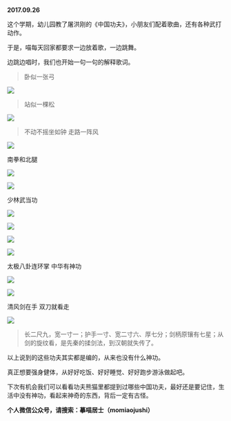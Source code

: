 
          
            
**2017.09.26**

这个学期，幼儿园教了屠洪刚的《中国功夫》，小朋友们配着歌曲，还有各种武打动作。

于是，喵每天回家都要求一边放着歌，一边跳舞。

边跳边唱时，我们也开始一句一句的解释歌词。
>卧似一张弓





![](img/51001-4e914fbf6b9126d9.jpeg)



>站似一棵松





![](img/51001-0f51b0c76c2d9168.jpeg)



>不动不摇坐如钟 走路一阵风





![](img/51001-d884551d7704286d.jpg)




南拳和北腿



![](img/51001-daf18fa96e7b0115.jpeg)






![](img/51001-a4a7b5f775f8ca33.jpeg)




少林武当功




![](img/51001-bb6c66d3652c86a4.jpeg)






![](img/51001-67ca9ed8e7eef47a.jpeg)






![](img/51001-5af6f4feaf136d5c.jpeg)






![](img/51001-9b4fc1356699a82d.jpeg)




太极八卦连环掌 中华有神功



![](img/51001-3c5b28fbc70ca174.jpeg)






![](img/51001-6d628b727efcdea5.jpg)




清风剑在手 双刀就看走



![](img/51001-9b9050553d311916.jpg)



>长二尺九，宽一寸一；护手一寸、宽二寸六、厚七分；剑柄原镶有七星；从剑的旋纹看，是先秦的揉剑法，到汉朝就失传了。



以上说到的这些功夫其实都是编的，从来也没有什么神功。

真正想要强身健体，从好好吃饭、好好睡觉、好好跑步游泳做起吧。

下次有机会我们可以看看功夫熊猫里都提到过哪些中国功夫，最好还是要记住，生活中没有神功，看起来神奇的东西，背后一定有古怪。


**个人微信公众号，请搜索：摹喵居士（momiaojushi）**

          
        